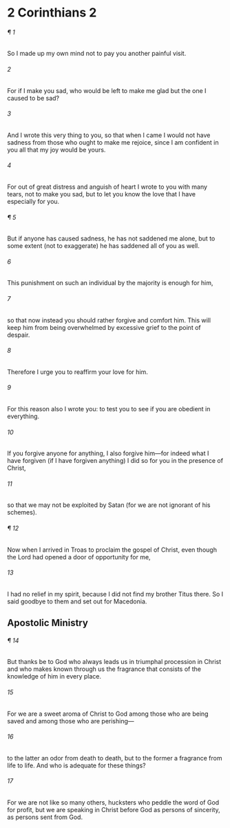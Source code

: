 # 2 Corinthians 2
###### ¶ 1
So I made up my own mind not to pay you another painful visit.
###### 2
For if I make you sad, who would be left to make me glad but the one I caused to be sad?
###### 3
And I wrote this very thing to you, so that when I came I would not have sadness from those who ought to make me rejoice, since I am confident in you all that my joy would be yours.
###### 4
For out of great distress and anguish of heart I wrote to you with many tears, not to make you sad, but to let you know the love that I have especially for you.
###### ¶ 5
But if anyone has caused sadness, he has not saddened me alone, but to some extent (not to exaggerate) he has saddened all of you as well.
###### 6
This punishment on such an individual by the majority is enough for him,
###### 7
so that now instead you should rather forgive and comfort him. This will keep him from being overwhelmed by excessive grief to the point of despair.
###### 8
Therefore I urge you to reaffirm your love for him.
###### 9
For this reason also I wrote you: to test you to see if you are obedient in everything.
###### 10
If you forgive anyone for anything, I also forgive him—for indeed what I have forgiven (if I have forgiven anything) I did so for you in the presence of Christ,
###### 11
so that we may not be exploited by Satan (for we are not ignorant of his schemes).
###### ¶ 12
Now when I arrived in Troas to proclaim the gospel of Christ, even though the Lord had opened a door of opportunity for me,
###### 13
I had no relief in my spirit, because I did not find my brother Titus there. So I said goodbye to them and set out for Macedonia.
## Apostolic Ministry
###### ¶ 14
But thanks be to God who always leads us in triumphal procession in Christ and who makes known through us the fragrance that consists of the knowledge of him in every place.
###### 15
For we are a sweet aroma of Christ to God among those who are being saved and among those who are perishing—
###### 16
to the latter an odor from death to death, but to the former a fragrance from life to life. And who is adequate for these things?
###### 17
For we are not like so many others, hucksters who peddle the word of God for profit, but we are speaking in Christ before God as persons of sincerity, as persons sent from God.
